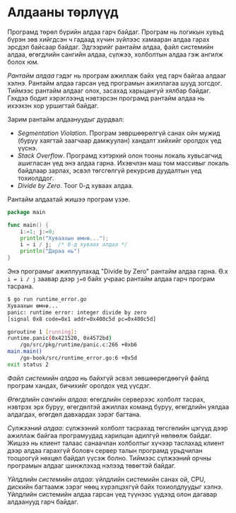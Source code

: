 # Алдааны төрлүүд

Програмд төрөл бүрийн алдаа гарч байдаг. Програм нь логикын хувьд бүрэн зөв хийгдсэн ч гадаад хүчин зүйлээс хамааран алдаа гарах эрсдэл байсаар байдаг. Эдгээрийг рантайм алдаа, файл системийн алдаа, өгөгдлийн сангийн алдаа, сүлжээ, холболтын алдаа гэж ангилж болох юм.

_Рантайм алдаа_ гэдэг нь програм ажиллаж байх үед гарч байгаа алдааг хэлнэ. Рантайм алдаа гарсан үед програмын ажиллагаа шууд зогсдог. Тиймээс рантайм алдааг олох, засахад харьцангуй хялбар байдаг. Гэхдээ бодит хэрэглээнд нэвтэрсэн програмд рантайм алдаа нь ихээхэн хор уршигтай байдаг.

Зарим рантайм алдаануудыг дурдвал:

* _Segmentation Violation_. Програм зөвршөөрөлгүй санах ойн мужид \(буруу хаягтай заагчаар дамжуулан\) хандалт хийхийг оролдох үед үүснэ.
* _Stack Overflow_. Програмд хэтэрхий олон тооны локаль хувьсагчид ашигласан үед энэ алдаа гарна. Ихэвчлэн маш том массивыг локаль байдлаар зарлах, эсвэл төгсгөлгүй рекурсив дуудалтын үед тохиолддог.
* _Divide by Zero_. Тоог 0-д хуваах алдаа.

Рантайм алдаатай жишээ програм үзэе.

```go
package main

func main() {
    i:=1; j:=0;
    println("Хуваахын өмнө...");
    i = i / j;  /* 0-д хуваах алдаа */
    println("Дараа нь")
}
```

Энэ програмыг ажиллуулахад "Divide by Zero" рантайм алдаа гарна. Ө.х `i = i / j` заавар дээр `j=0` байх учраас рантайм алдаа гарч програм тасрана.

```sh
$ go run runtime_error.go
Хуваахын өмнө...
panic: runtime error: integer divide by zero
[signal 0x8 code=0x1 addr=0x400c5d pc=0x400c5d]

goroutine 1 [running]:
runtime.panic(0x421520, 0x4572bd)
    /go/src/pkg/runtime/panic.c:266 +0xb6
main.main()
    /go-book/src/runtime_error.go:6 +0x5d
exit status 2
```

_Файл системийн алдаа_ нь байхгүй эсвэл зөвшөөрөгдөөгүй файлд програм хандах, бичихийг оролдох үед үүсдэг.

_Өгөгдлийн сангийн алдаа_:  өгөгдлийн серверээс холболт тасрах, нэвтрэх эрх буруу, өгөгдөлтэй ажиллах команд буруу, өгөгдлийн уялдаа алдагдах, өгөгдөл давхардах зэрэг багтана.

_Сүлжээний алдаа_: сүлжээний холболт тасрахад төгсгөлийн цэгүүд дээр ажиллаж байгаа програмуудад харилцан адилгүй нөлөөлж байдаг. Жишээ нь клиент талаас санаачлан холболтыг хүчээр таслахад клиент дээр алдаа гарахгүй боловч сервер талын програмд урьдчилан тооцоогүй нөхцөл байдал үүсэж болно. Тиймээс сүлжээний орчны програмын алдааг шинжлэхэд нэлээд төвөгтэй байдаг.

_Үйлдлийн системийн алдаа_: үйлдлийн системийн санах ой, CPU, дискийн багтаамж зэрэг нөөц хүрэлцэхгүй байх тохиолдлуудыг хэлнэ. Үйлдлийн системийн алдаа гарсан үед түүнээс үүдээд олон дагавар алдаанууд гарч байдаг.

